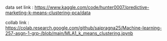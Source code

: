 data set link :  https://www.kaggle.com/code/hunter0007/predictive-marketing-k-means-clustering-pca/data

collab link :   https://colab.research.google.com/github/saipragna25/Machine-learning-257-asgn-1-grp-/blob/main/MLA1_k_means_clustering.ipynb
